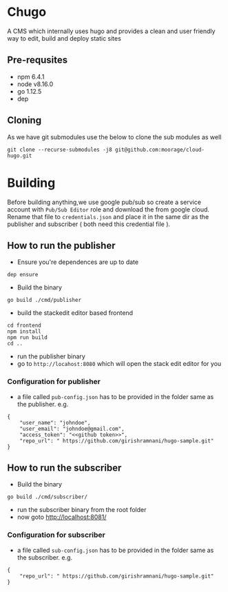 # Chugo

A CMS which internally uses hugo and provides a clean and user friendly way to edit, build and deploy static sites

## Pre-requsites

 - npm 6.4.1
 - node v8.16.0
 - go 1.12.5
 - dep

## Cloning

As we have git submodules use the below to clone the sub modules as well
```
git clone --recurse-submodules -j8 git@github.com:moorage/cloud-hugo.git
```

# Building

Before building anything,we use google pub/sub so create a service account with `Pub/Sub Editor` role and download the from google cloud. Rename that file to `credentials.json` and place it in the same dir as the publisher and subscriber ( both need this credential file ). 

## How to run the publisher

- Ensure you're dependences are up to date
```
dep ensure
```
- Build the binary
```
go build ./cmd/publisher
```
- build the stackedit editor based frontend
```
cd frontend
npm install
npm run build
cd ..
```
- run the publisher binary
- go to `http://locahost:8080` which will open the stack edit editor for you

### Configuration for publisher

- a file called `pub-config.json` has to be provided in the folder same as the publisher. e.g.
```
{
    "user_name": "johndoe",
    "user_email": "johndoe@gmail.com",
    "access_token": "<<github token>>",
    "repo_url": " https://github.com/girishramnani/hugo-sample.git"
}
```

## How to run the subscriber

- Build the binary
```
go build ./cmd/subscriber/
```

- run the subscriber binary from the root folder
- now goto [http://localhost:8081/](http://localhost:8081)

### Configuration for subscriber

- a file called `sub-config.json` has to be provided in the folder same as the subscriber. e.g.
```
{
    "repo_url": " https://github.com/girishramnani/hugo-sample.git"
}
```
